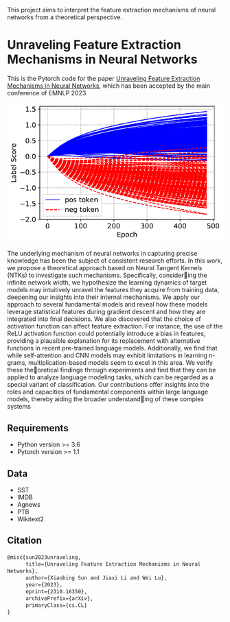 This project aims to interpret the feature extraction mechanisms of neural networks from a theoretical perspective.

# Unraveling Feature Extraction Mechanisms in Neural Networks
This is the Pytorch code for the paper [Unraveling Feature Extraction Mechanisms in Neural Networks](https://arxiv.org/pdf/2310.16350v2.pdf), which has been accepted by the main conference of EMNLP 2023.
<p align="center">
 <img src="cnn_epoch.pdf" width="700"/>
</p>
The underlying mechanism of neural networks in capturing precise knowledge has been the subject of consistent research efforts. In this work, we propose a theoretical approach based
on Neural Tangent Kernels (NTKs) to investigate such mechanisms. Specifically, considering the infinite network width, we hypothesize the learning dynamics of target models may intuitively unravel the features they acquire from
training data, deepening our insights into their internal mechanisms. We apply our approach to several fundamental models and reveal how these models leverage statistical features during gradient descent and how they are integrated
into final decisions. We also discovered that the choice of activation function can affect feature extraction. For instance, the use of the ReLU activation function could potentially introduce a bias in features, providing a plausible
explanation for its replacement with alternative functions in recent pre-trained language models. Additionally, we find that while self-attention and CNN models may exhibit limitations in learning n-grams, multiplication-based models
seem to excel in this area. We verify these theoretical findings through experiments and find that they can be applied to analyze language modeling tasks, which can be regarded as a special variant of classification. Our contributions
offer insights into the roles and capacities of fundamental components within large language models, thereby aiding the broader understanding of these complex systems

## Requirements
* Python version >= 3.6
* Pytorch version >= 1.1

## Data
* SST
* IMDB
* Agnews
* PTB
* Wikitext2

## Citation
```
@misc{sun2023unraveling,
      title={Unraveling Feature Extraction Mechanisms in Neural Networks}, 
      author={Xiaobing Sun and Jiaxi Li and Wei Lu},
      year={2023},
      eprint={2310.16350},
      archivePrefix={arXiv},
      primaryClass={cs.CL}
}
```


